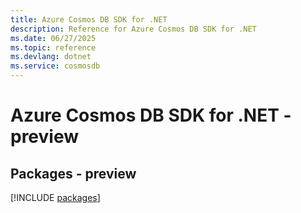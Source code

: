 ```yaml
---
title: Azure Cosmos DB SDK for .NET
description: Reference for Azure Cosmos DB SDK for .NET
ms.date: 06/27/2025
ms.topic: reference
ms.devlang: dotnet
ms.service: cosmosdb
---
```

# Azure Cosmos DB SDK for .NET - preview
## Packages - preview
[!INCLUDE [packages](cosmos-db-index.md)]